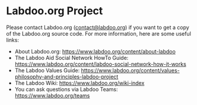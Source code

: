# Labdoo.org Project 

  Please contact Labdoo.org (contact@labdoo.org) if you want to get a copy of the Labdoo.org source code.
  For more information, here are some useful links:

  + About Labdoo.org: https://www.labdoo.org/content/about-labdoo
  + The Labdoo Aid Social Network HowTo Guide: https://www.labdoo.org/content/labdoo-social-network-how-it-works
  + The Labdoo Values Guide: https://www.labdoo.org/content/values-philosophy-and-principles-labdoo-project
  + The Labdoo Wiki: https://www.labdoo.org/wiki-index
  + You can ask questions via Labdoo Teams: https://www.labdoo.org/teams
